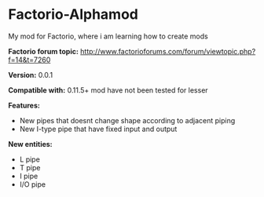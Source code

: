 Factorio-Alphamod
=================

My mod for Factorio, where i am learning how to create mods
               
**Factorio forum topic:** http://www.factorioforums.com/forum/viewtopic.php?f=14&t=7260

**Version:** 0.0.1

**Compatible with:** 0.11.5+ mod have not been tested for lesser

**Features:**

* New pipes that doesnt change shape according to adjacent piping
* New I-type pipe that have fixed input and output 

**New entities:**

* L pipe
* T pipe
* I pipe
* I/O pipe
